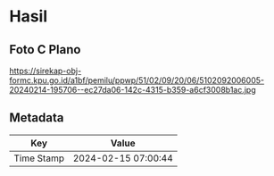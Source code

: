 # Hasil

## Foto C Plano

https://sirekap-obj-formc.kpu.go.id/a1bf/pemilu/ppwp/51/02/09/20/06/5102092006005-20240214-195706--ec27da06-142c-4315-b359-a6cf3008b1ac.jpg


## Metadata

| Key        | Value               |
| ---------- | ------------------- |
| Time Stamp | 2024-02-15 07:00:44 |



